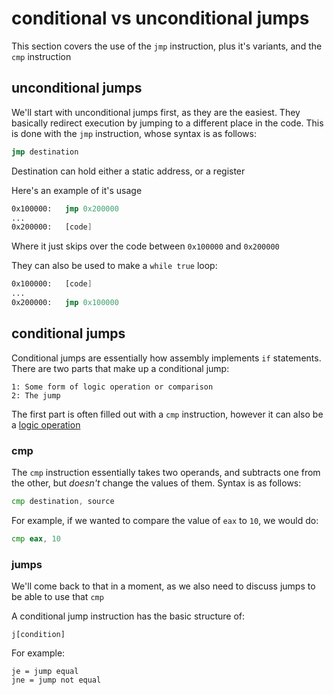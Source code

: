 # conditional vs unconditional jumps

This section covers the use of the `jmp` instruction, plus it's variants, and the `cmp` instruction

## unconditional jumps

We'll start with unconditional jumps first, as they are the easiest. They basically redirect execution by jumping to a different place in the code. This is done with the `jmp` instruction, whose syntax is as follows:
```asm
jmp destination
```

Destination can hold either a static address, or a register

Here's an example of it's usage

```asm
0x100000:   jmp 0x200000
...
0x200000:   [code]
```
Where it just skips over the code between `0x100000` and `0x200000`

They can also be used to make a `while true` loop:

```asm
0x100000:   [code]
...
0x200000:   jmp 0x100000
```

## conditional jumps

Conditional jumps are essentially how assembly implements `if` statements. There are two parts that make up a conditional jump:
```
1: Some form of logic operation or comparison
2: The jump
```

The first part is often filled out with a `cmp` instruction, however it can also be a [logic operation](logic.md)

### cmp

The `cmp` instruction essentially takes two operands, and subtracts one from the other, but *doesn't* change the values of them. Syntax is as follows:
```asm
cmp destination, source
```

For example, if we wanted to compare the value of `eax` to `10`, we would do:
```asm
cmp eax, 10
```

### jumps

We'll come back to that in a moment, as we also need to discuss jumps to be able to use that `cmp`

A conditional jump instruction has the basic structure of:
```
j[condition]
```
For example:
```
je = jump equal
jne = jump not equal
```

